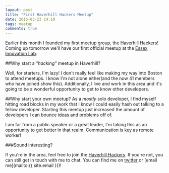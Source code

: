```yaml
---
layout: post
title: "First Haverhill Hackers Meetup"
date: 2015-03-23 14:10
tags: meetup
comments: true
---
```

Earlier this month I founded my first meetup group, the 
[Haverhill Hackers](http://www.meetup.com/haverhillhackers/)!
Coming up tomorrow we'll have our first official meetup at the 
[Essex Innovation Lab](http://www.haverhillcoworking.com).

##Why start a *"hacking"* meetup in Haverhill?

 Well, for starters, I'm lazy! I don't
really feel like making my way into Boston to attend meetups. I know I'm not
alone either(and the now 41 members who have joined show this). Additionally,
I live and work in this area and it's going to be a wonderful opportunity to
get to know other developers.

##Why start your own meetup?
As a *mostly* solo developer, I find myself hitting road blocks in my work
that I know I could easily hash out talking to a fellow developer. Starting
this meetup just increased the amount of developers I can bounce ideas and 
problems off of. 

I am far from a public speaker or a great leader, I'm taking this as an 
opportunity to get better in that realm. Communication is key as remote
worker!

###Sound interesting?

If you're in the area, feel free to join the
[Haverhill Hackers](http://www.meetup.com/haverhillhackers/). If you're not,
you can still get in touch with me to chat. You can find me on
[twitter](http://twitter.com/johnnadeau) or [email me](mailto:{{ site.email }})!
